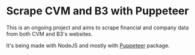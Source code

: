 # Scrape CVM and B3 with Puppeteer

This is an ongoing project and aims to scrape financial and company data from both CVM and B3's websites.

It's being made with NodeJS and mostly with <a href="https://github.com/puppeteer/puppeteer">Puppeteer</a> package.
